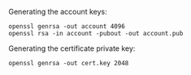 Generating the account keys:

```shell
openssl genrsa -out account 4096
openssl rsa -in account -pubout -out account.pub
```

Generating the certificate private key:

```shell
openssl genrsa -out cert.key 2048
```
